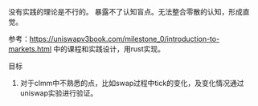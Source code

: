 没有实践的理论是不行的。 暴露不了认知盲点。无法整合零散的认知，形成直觉。 


参考：https://uniswapv3book.com/milestone_0/introduction-to-markets.html
中的课程和实践设计，用rust实现。 

目标
1. 对于clmm中不熟悉的点，比如swap过程中tick的变化，及变化情况通过 uniswap实验进行验证。